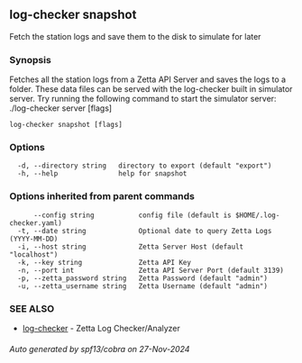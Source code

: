 ## log-checker snapshot

Fetch the station logs and save them to the disk to simulate for later

### Synopsis

Fetches all the station logs from a Zetta API Server and saves the logs to a folder.
These data files can be served with the log-checker built in simulator server. 
Try running the following command to start the simulator server:
	./log-checker server [flags]


```
log-checker snapshot [flags]
```

### Options

```
  -d, --directory string   directory to export (default "export")
  -h, --help               help for snapshot
```

### Options inherited from parent commands

```
      --config string           config file (default is $HOME/.log-checker.yaml)
  -t, --date string             Optional date to query Zetta Logs (YYYY-MM-DD)
  -i, --host string             Zetta Server Host (default "localhost")
  -k, --key string              Zetta API Key
  -n, --port int                Zetta API Server Port (default 3139)
  -p, --zetta_password string   Zetta Password (default "admin")
  -u, --zetta_username string   Zetta Username (default "admin")
```

### SEE ALSO

* [log-checker](log-checker.md)	 - Zetta Log Checker/Analyzer

###### Auto generated by spf13/cobra on 27-Nov-2024
